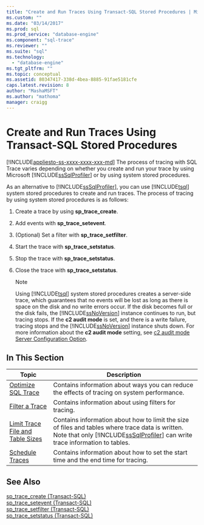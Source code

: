 ```yaml
---
title: "Create and Run Traces Using Transact-SQL Stored Procedures | Microsoft Docs"
ms.custom: ""
ms.date: "03/14/2017"
ms.prod: sql
ms.prod_service: "database-engine"
ms.component: "sql-trace"
ms.reviewer: ""
ms.suite: "sql"
ms.technology: 
  - "database-engine"
ms.tgt_pltfrm: ""
ms.topic: conceptual
ms.assetid: 80347417-338d-4bea-8885-91fae5181cfe
caps.latest.revision: 8
author: "MashaMSFT"
ms.author: "mathoma"
manager: craigg
---
```

# Create and Run Traces Using Transact-SQL Stored Procedures
[!INCLUDE[appliesto-ss-xxxx-xxxx-xxx-md](../../includes/appliesto-ss-xxxx-xxxx-xxx-md.md)]
  The process of tracing with SQL Trace varies depending on whether you create and run your trace by using Microsoft [!INCLUDE[ssSqlProfiler](../../includes/sssqlprofiler-md.md)] or by using system stored procedures.  
  
 As an alternative to [!INCLUDE[ssSqlProfiler](../../includes/sssqlprofiler-md.md)], you can use [!INCLUDE[tsql](../../includes/tsql-md.md)] system stored procedures to create and run traces. The process of tracing by using system stored procedures is as follows:  
  
1.  Create a trace by using **sp_trace_create**.  
  
2.  Add events with **sp_trace_setevent**.  
  
3.  (Optional) Set a filter with **sp_trace_setfilter**.  
  
4.  Start the trace with **sp_trace_setstatus**.  
  
5.  Stop the trace with **sp_trace_setstatus**.  
  
6.  Close the trace with **sp_trace_setstatus**.  
  
    > [!NOTE]  
    >  Using [!INCLUDE[tsql](../../includes/tsql-md.md)] system stored procedures creates a server-side trace, which guarantees that no events will be lost as long as there is space on the disk and no write errors occur. If the disk becomes full or the disk fails, the [!INCLUDE[ssNoVersion](../../includes/ssnoversion-md.md)] instance continues to run, but tracing stops. If the **c2 audit mode** is set, and there is a write failure, tracing stops and the [!INCLUDE[ssNoVersion](../../includes/ssnoversion-md.md)] instance shuts down. For more information about the **c2 audit mode** setting, see [c2 audit mode Server Configuration Option](../../database-engine/configure-windows/c2-audit-mode-server-configuration-option.md).  
  
## In This Section  
  
|Topic|Description|  
|-----------|-----------------|  
|[Optimize SQL Trace](../../relational-databases/sql-trace/optimize-sql-trace.md)|Contains information about ways you can reduce the effects of tracing on system performance.|  
|[Filter a Trace](../../relational-databases/sql-trace/filter-a-trace.md)|Contains information about using filters for tracing.|  
|[Limit Trace File and Table Sizes](../../relational-databases/sql-trace/limit-trace-file-and-table-sizes.md)|Contains information about how to limit the size of files and tables where trace data is written. Note that only [!INCLUDE[ssSqlProfiler](../../includes/sssqlprofiler-md.md)] can write trace information to tables.|  
|[Schedule Traces](../../relational-databases/sql-trace/schedule-traces.md)|Contains information about how to set the start time and the end time for tracing.|  
  
## See Also  
 [sp_trace_create &#40;Transact-SQL&#41;](../../relational-databases/system-stored-procedures/sp-trace-create-transact-sql.md)   
 [sp_trace_setevent &#40;Transact-SQL&#41;](../../relational-databases/system-stored-procedures/sp-trace-setevent-transact-sql.md)   
 [sp_trace_setfilter &#40;Transact-SQL&#41;](../../relational-databases/system-stored-procedures/sp-trace-setfilter-transact-sql.md)   
 [sp_trace_setstatus &#40;Transact-SQL&#41;](../../relational-databases/system-stored-procedures/sp-trace-setstatus-transact-sql.md)  
  
  
